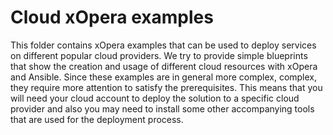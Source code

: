 # Cloud xOpera examples
This folder contains xOpera examples that can be used to deploy services on different popular cloud providers. We try to
provide simple blueprints that show the creation and usage of different cloud resources with xOpera and Ansible. Since
these examples are in general more complex, complex, they require more attention to satisfy the prerequisites. This 
means that you will need your cloud account to deploy the solution to a specific cloud provider and also you may need 
to install some other accompanying tools that are used for the deployment process. 
